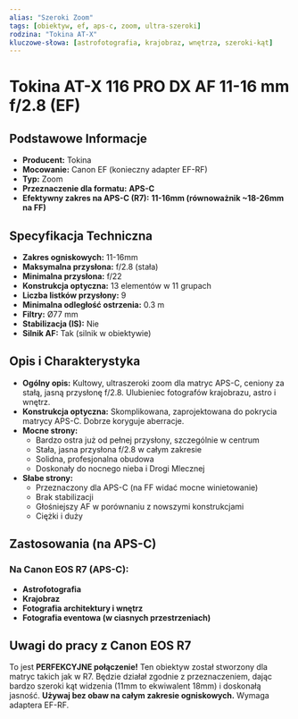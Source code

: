 ```yaml
---
alias: "Szeroki Zoom"
tags: [obiektyw, ef, aps-c, zoom, ultra-szeroki]
rodzina: "Tokina AT-X"
kluczowe-słowa: [astrofotografia, krajobraz, wnętrza, szeroki-kąt]
---
```


# Tokina AT-X 116 PRO DX AF 11-16 mm f/2.8 (EF)

## Podstawowe Informacje
- **Producent:** Tokina
- **Mocowanie:** Canon EF (konieczny adapter EF-RF)
- **Typ:** Zoom
- **Przeznaczenie dla formatu:** **APS-C**
- **Efektywny zakres na APS-C (R7):** **11-16mm (równoważnik ~18-26mm na FF)**

## Specyfikacja Techniczna
- **Zakres ogniskowych:** 11-16mm
- **Maksymalna przysłona:** f/2.8 (stała)
- **Minimalna przysłona:** f/22
- **Konstrukcja optyczna:** 13 elementów w 11 grupach
- **Liczba listków przysłony:** 9
- **Minimalna odległość ostrzenia:** 0.3 m
- **Filtry:** Ø77 mm
- **Stabilizacja (IS):** Nie
- **Silnik AF:** Tak (silnik w obiektywie)

## Opis i Charakterystyka
- **Ogólny opis:** Kultowy, ultraszeroki zoom dla matryc APS-C, ceniony za stałą, jasną przysłonę f/2.8. Ulubieniec fotografów krajobrazu, astro i wnętrz.
- **Konstrukcja optyczna:** Skomplikowana, zaprojektowana do pokrycia matrycy APS-C. Dobrze koryguje aberracje.
- **Mocne strony:**
    - Bardzo ostra już od pełnej przysłony, szczególnie w centrum
    - Stała, jasna przysłona f/2.8 w całym zakresie
    - Solidna, profesjonalna obudowa
    - Doskonały do nocnego nieba i Drogi Mlecznej
- **Słabe strony:**
    - Przeznaczony dla APS-C (na FF widać mocne winietowanie)
    - Brak stabilizacji
    - Głośniejszy AF w porównaniu z nowszymi konstrukcjami
    - Ciężki i duży

## Zastosowania (na APS-C)
### Na Canon EOS R7 (APS-C):
- **Astrofotografia**
- **Krajobraz**
- **Fotografia architektury i wnętrz**
- **Fotografia eventowa (w ciasnych przestrzeniach)**

## Uwagi do pracy z Canon EOS R7
To jest **PERFEKCYJNE połączenie!** Ten obiektyw został stworzony dla matryc takich jak w R7. Będzie działał zgodnie z przeznaczeniem, dając bardzo szeroki kąt widzenia (11mm to ekwiwalent 18mm) i doskonałą jasność. **Używaj bez obaw na całym zakresie ogniskowych.** Wymaga adaptera EF-RF.